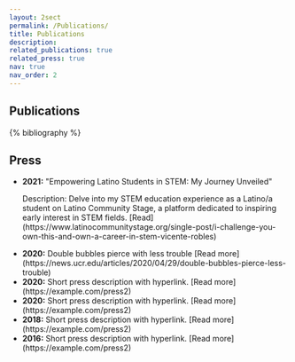 ```yaml
---
layout: 2sect
permalink: /Publications/
title: Publications
description:
related_publications: true
related_press: true
nav: true
nav_order: 2
---
```


<!-- _pages/publications.md -->
<div class="publications">
    <h2>Publications</h2>
{% bibliography %}
</div>


<div class="press">
  <h2>Press</h2>
  <!-- Add your press-related content here -->
  <ul>
    <li>
      <strong>2021:</strong> "Empowering Latino Students in STEM: My Journey Unveiled"
<p>Description: Delve into my STEM education experience as a Latino/a student on Latino Community Stage, a platform dedicated to inspiring early interest in STEM fields. [Read](https://www.latinocommunitystage.org/single-post/i-challenge-you-own-this-and-own-a-career-in-stem-vicente-robles)</p>
    </li>
    <li>
      <strong>2020:</strong> Double bubbles pierce with less trouble [Read more](https://news.ucr.edu/articles/2020/04/29/double-bubbles-pierce-less-trouble)
    </li>
    <li>
      <strong>2020:</strong> Short press description with hyperlink. [Read more](https://example.com/press2)
    </li>
    <li>
      <strong>2020:</strong> Short press description with hyperlink. [Read more](https://example.com/press2)
    </li>
    <li>
      <strong>2018:</strong> Short press description with hyperlink. [Read more](https://example.com/press2)
    </li>
    <li>
      <strong>2016:</strong> Short press description with hyperlink. [Read more](https://example.com/press2)
    </li>
    <!-- Add more press entries as needed -->
  </ul>
</div>
